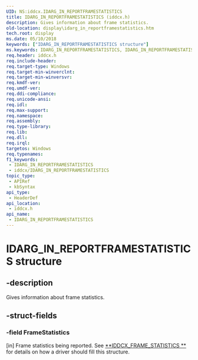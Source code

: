 ```yaml
---
UID: NS:iddcx.IDARG_IN_REPORTFRAMESTATISTICS
title: IDARG_IN_REPORTFRAMESTATISTICS (iddcx.h)
description: Gives information about frame statistics.
old-location: display\idarg_in_reportframestatistics.htm
tech.root: display
ms.date: 05/10/2018
keywords: ["IDARG_IN_REPORTFRAMESTATISTICS structure"]
ms.keywords: IDARG_IN_REPORTFRAMESTATISTICS, IDARG_IN_REPORTFRAMESTATISTICS structure [Display Devices], display.idarg_in_reportframestatistics, iddcx/IDARG_IN_REPORTFRAMESTATISTICS
req.header: iddcx.h
req.include-header: 
req.target-type: Windows
req.target-min-winverclnt: 
req.target-min-winversvr: 
req.kmdf-ver: 
req.umdf-ver: 
req.ddi-compliance: 
req.unicode-ansi: 
req.idl: 
req.max-support: 
req.namespace: 
req.assembly: 
req.type-library: 
req.lib: 
req.dll: 
req.irql: 
targetos: Windows
req.typenames: 
f1_keywords:
 - IDARG_IN_REPORTFRAMESTATISTICS
 - iddcx/IDARG_IN_REPORTFRAMESTATISTICS
topic_type:
 - APIRef
 - kbSyntax
api_type:
 - HeaderDef
api_location:
 - iddcx.h
api_name:
 - IDARG_IN_REPORTFRAMESTATISTICS
---
```


# IDARG_IN_REPORTFRAMESTATISTICS structure


## -description

Gives information about frame statistics.

## -struct-fields

### -field FrameStatistics

[in] Frame statistics being reported. See [**IDDCX_FRAME_STATISTICS **](ns-iddcx-iddcx_frame_statistics.md) for details on how a driver should fill this structure.

